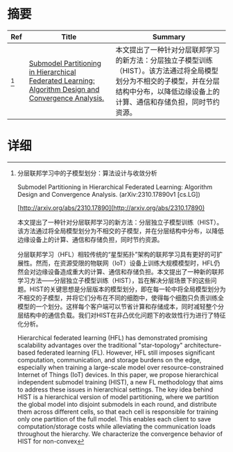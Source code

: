 # 摘要

| Ref | Title | Summary |
| --- | --- | --- |
| [^1] | [Submodel Partitioning in Hierarchical Federated Learning: Algorithm Design and Convergence Analysis.](http://arxiv.org/abs/2310.17890) | 本文提出了一种针对分层联邦学习的新方法：分层独立子模型训练（HIST）。该方法通过将全局模型划分为不相交的子模型，并在分层结构中分布，以降低边缘设备上的计算、通信和存储负担，同时节约资源。 |

# 详细

[^1]: 分层联邦学习中的子模型划分：算法设计与收敛分析

    Submodel Partitioning in Hierarchical Federated Learning: Algorithm Design and Convergence Analysis. (arXiv:2310.17890v1 [cs.LG])

    [http://arxiv.org/abs/2310.17890](http://arxiv.org/abs/2310.17890)

    本文提出了一种针对分层联邦学习的新方法：分层独立子模型训练（HIST）。该方法通过将全局模型划分为不相交的子模型，并在分层结构中分布，以降低边缘设备上的计算、通信和存储负担，同时节约资源。

    

    分层联邦学习（HFL）相较传统的“星型拓扑”架构的联邦学习具有更好的可扩展性。然而，在资源受限的物联网（IoT）设备上训练大规模模型时，HFL仍然会对边缘设备造成重大的计算、通信和存储负担。本文提出了一种新的联邦学习方法——分层独立子模型训练（HIST），旨在解决分层场景下的这些问题。HIST的关键思想是分层版本的模型划分，即在每一轮中将全局模型划分为不相交的子模型，并将它们分布在不同的细胞中，使得每个细胞只负责训练全模型的一个划分。这样每个客户端可以节省计算和存储成本，同时减轻整个分层结构中的通信负载。我们对HIST在非凸优化问题下的收敛性行为进行了特征化分析。

    Hierarchical federated learning (HFL) has demonstrated promising scalability advantages over the traditional "star-topology" architecture-based federated learning (FL). However, HFL still imposes significant computation, communication, and storage burdens on the edge, especially when training a large-scale model over resource-constrained Internet of Things (IoT) devices. In this paper, we propose hierarchical independent submodel training (HIST), a new FL methodology that aims to address these issues in hierarchical settings. The key idea behind HIST is a hierarchical version of model partitioning, where we partition the global model into disjoint submodels in each round, and distribute them across different cells, so that each cell is responsible for training only one partition of the full model. This enables each client to save computation/storage costs while alleviating the communication loads throughout the hierarchy. We characterize the convergence behavior of HIST for non-convex 
    


